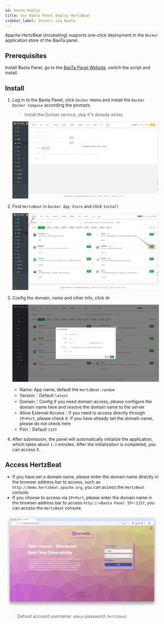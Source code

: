 ```yaml
---
id: baota-deploy  
title: Use BaoTa Panel Deploy HertzBeat  
sidebar_label: Install via BaoTa
---
```


Apache HertzBeat (incubating) supports one-click deployment in the `Docker` application store of the BaoTa panel.

## Prerequisites

Install Baota Panel, go to the [BaoTa Panel Website](https://www.bt.cn/new/index.html), switch the script and install.

## Install

1. Log in to the Baota Panel, click `Docker` menu and install the `Docker` `Docker Compose` according the prompts.     

    > Install the Docker service, skip if it already exists.   

    ![HertzBeat](/img/docs/start/install-to-baota-1.png)

2. Find `HertzBeat` in `Docker App Store` and click `Install`

    ![HertzBeat](/img/docs/start/install-to-baota-2.png)   

3. Config the domain, name and other info, click `OK`

    ![HertzBeat](/img/docs/start/install-to-baota-3.png)
    - Name: App name, default the `HertzBeat-random`
    - Version：Default `latest`
    - Domain：Config if you need domain access, please configure the domain name here and resolve the domain name to the server 
    - Allow External Access：If you need to access directly through `IP+Port`, please check it. If you have already set the domain name, please do not check here 
    - Port：Default `1157`

4. After submission, the panel will automatically initialize the application, which takes about `1-3` minutes. After the initialization is completed, you can access it.

## Access HertzBeat

- If you have set a domain name, please enter the domain name directly in the browser address bar to access, such as `http://demo.hertzbeat.apache.org`, you can access the `HertzBeat` console.
- If you choose to access via `IP+Port`, please enter the domain name in the browser address bar to access `http://<Baota Panel IP>:1157`, you can access the `HertzBeat` console.

![HertzBeat](/img/home/0.png)

> Default account username: `admin` password: `hertzbeat`
